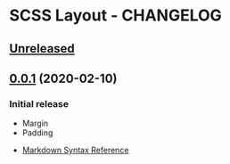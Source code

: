 # SCSS Layout - CHANGELOG

<a name="0.0.1"></a>

## [Unreleased]

## [0.0.1] (2020-02-10)
### Initial release
- Margin
- Padding

[unreleased]: https://github.com/ferreirarubens/scss-layout/compare/v0.0.1...HEAD
[0.0.1]: https://github.com/ferreirarubens/scss-layout/compare/v0.0.1...v0.0.1

* [Markdown Syntax Reference](https://help.github.com/articles/markdown-basics/)